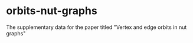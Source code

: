 # orbits-nut-graphs
The supplementary data for the paper titled "Vertex and edge orbits in nut graphs"
